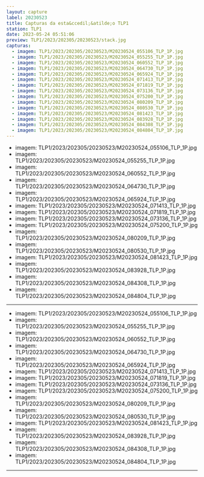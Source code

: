 ```yaml
---
layout: capture
label: 20230523
title: Capturas da esta&ccedil;&atilde;o TLP1
station: TLP1
date: 2023-05-24 05:51:06
preview: TLP1/2023/202305/20230523/stack.jpg
capturas:
  - imagem: TLP1/2023/202305/20230523/M20230524_055106_TLP_1P.jpg
  - imagem: TLP1/2023/202305/20230523/M20230524_055255_TLP_1P.jpg
  - imagem: TLP1/2023/202305/20230523/M20230524_060552_TLP_1P.jpg
  - imagem: TLP1/2023/202305/20230523/M20230524_064730_TLP_1P.jpg
  - imagem: TLP1/2023/202305/20230523/M20230524_065924_TLP_1P.jpg
  - imagem: TLP1/2023/202305/20230523/M20230524_071413_TLP_1P.jpg
  - imagem: TLP1/2023/202305/20230523/M20230524_071819_TLP_1P.jpg
  - imagem: TLP1/2023/202305/20230523/M20230524_073136_TLP_1P.jpg
  - imagem: TLP1/2023/202305/20230523/M20230524_075200_TLP_1P.jpg
  - imagem: TLP1/2023/202305/20230523/M20230524_080209_TLP_1P.jpg
  - imagem: TLP1/2023/202305/20230523/M20230524_080530_TLP_1P.jpg
  - imagem: TLP1/2023/202305/20230523/M20230524_081423_TLP_1P.jpg
  - imagem: TLP1/2023/202305/20230523/M20230524_083928_TLP_1P.jpg
  - imagem: TLP1/2023/202305/20230523/M20230524_084308_TLP_1P.jpg
  - imagem: TLP1/2023/202305/20230523/M20230524_084804_TLP_1P.jpg
---
```

  - imagem: TLP1/2023/202305/20230523/M20230524_055106_TLP_1P.jpg
  - imagem: TLP1/2023/202305/20230523/M20230524_055255_TLP_1P.jpg
  - imagem: TLP1/2023/202305/20230523/M20230524_060552_TLP_1P.jpg
  - imagem: TLP1/2023/202305/20230523/M20230524_064730_TLP_1P.jpg
  - imagem: TLP1/2023/202305/20230523/M20230524_065924_TLP_1P.jpg
  - imagem: TLP1/2023/202305/20230523/M20230524_071413_TLP_1P.jpg
  - imagem: TLP1/2023/202305/20230523/M20230524_071819_TLP_1P.jpg
  - imagem: TLP1/2023/202305/20230523/M20230524_073136_TLP_1P.jpg
  - imagem: TLP1/2023/202305/20230523/M20230524_075200_TLP_1P.jpg
  - imagem: TLP1/2023/202305/20230523/M20230524_080209_TLP_1P.jpg
  - imagem: TLP1/2023/202305/20230523/M20230524_080530_TLP_1P.jpg
  - imagem: TLP1/2023/202305/20230523/M20230524_081423_TLP_1P.jpg
  - imagem: TLP1/2023/202305/20230523/M20230524_083928_TLP_1P.jpg
  - imagem: TLP1/2023/202305/20230523/M20230524_084308_TLP_1P.jpg
  - imagem: TLP1/2023/202305/20230523/M20230524_084804_TLP_1P.jpg
---
  - imagem: TLP1/2023/202305/20230523/M20230524_055106_TLP_1P.jpg
  - imagem: TLP1/2023/202305/20230523/M20230524_055255_TLP_1P.jpg
  - imagem: TLP1/2023/202305/20230523/M20230524_060552_TLP_1P.jpg
  - imagem: TLP1/2023/202305/20230523/M20230524_064730_TLP_1P.jpg
  - imagem: TLP1/2023/202305/20230523/M20230524_065924_TLP_1P.jpg
  - imagem: TLP1/2023/202305/20230523/M20230524_071413_TLP_1P.jpg
  - imagem: TLP1/2023/202305/20230523/M20230524_071819_TLP_1P.jpg
  - imagem: TLP1/2023/202305/20230523/M20230524_073136_TLP_1P.jpg
  - imagem: TLP1/2023/202305/20230523/M20230524_075200_TLP_1P.jpg
  - imagem: TLP1/2023/202305/20230523/M20230524_080209_TLP_1P.jpg
  - imagem: TLP1/2023/202305/20230523/M20230524_080530_TLP_1P.jpg
  - imagem: TLP1/2023/202305/20230523/M20230524_081423_TLP_1P.jpg
  - imagem: TLP1/2023/202305/20230523/M20230524_083928_TLP_1P.jpg
  - imagem: TLP1/2023/202305/20230523/M20230524_084308_TLP_1P.jpg
  - imagem: TLP1/2023/202305/20230523/M20230524_084804_TLP_1P.jpg
---
